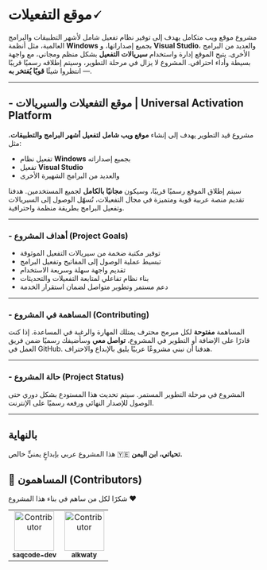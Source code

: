 

# **موقع التفعيلات🗸**

مشروع موقع ويب متكامل يهدف إلى توفير نظام تفعيل شامل لأشهر التطبيقات والبرامج العالمية، مثل أنظمة **Windows** بجميع إصداراتها، و **Visual Studio**، والعديد من البرامج الأخرى.
يتيح الموقع إدارة واستخدام **سيريالات التفعيل** بشكل منظم ومجاني، مع واجهة بسيطة وأداء احترافي.
المشروع لا يزال في مرحلة التطوير، وسيتم إطلاقه رسميًا قريبًا — انتظروا شيئًا **قويًا يُفتخر به**.

---


## - موقع التفعيلات والسيريالات | Universal Activation Platform

مشروع قيد التطوير يهدف إلى إنشاء **موقع ويب شامل لتفعيل أشهر البرامج والتطبيقات**، مثل:

* تفعيل نظام **Windows** بجميع إصداراته
* تفعيل **Visual Studio**
* والعديد من البرامج الشهيرة الأخرى

سيتم إطلاق الموقع رسميًا قريبًا، وسيكون **مجانيًا بالكامل** لجميع المستخدمين.
هدفنا تقديم منصة عربية قوية ومتميزة في مجال التفعيلات، تُسهّل الوصول إلى السيريالات وتفعيل البرامج بطريقة منظمة واحترافية.

---

### - **أهداف المشروع (Project Goals)**

* توفير مكتبة ضخمة من سيريالات التفعيل الموثوقة
* تبسيط عملية الوصول إلى المفاتيح وتفعيل البرامج
* تقديم واجهة سهلة وسريعة الاستخدام
* بناء نظام تفاعلي لمتابعة التفعيلات والتحديثات
* دعم مستمر وتطوير متواصل لضمان استقرار الخدمة

---

### - **المساهمة في المشروع (Contributing)**

المساهمة **مفتوحة** لكل مبرمج محترف يمتلك المهارة والرغبة في المساعدة.
إذا كنت قادرًا على الإضافة أو التطوير في المشروع، **تواصل معي** وسأضيفك رسميًا ضمن فريق العمل في GitHub.
هدفنا أن نبني مشروعًا عربيًا يليق بالإبداع والاحتراف.

---
### - **حالة المشروع (Project Status)**

المشروع في مرحلة التطوير المستمر.
سيتم تحديث هذا المستودع بشكل دوري حتى الوصول للإصدار النهائي ورفعه رسميًا على الإنترنت.

---

##  **بالنهاية**

هذا المشروع عربي بإبداعٍ يمنيٍّ خالص 🇾🇪
**تحياتي، ابن اليمن.**


## 👥 المساهمون (Contributors)

شكرًا لكل من ساهم في بناء هذا المشروع ❤️  
  

<table style="margin: 0 auto; text-align: center;">
  <tr>
    <td style=" text-align: center" >
      <a href="https://github.com/saqcode-dev">
        <img src="https://github.com/saqcode-dev.png" width="80px;" alt="Contributor"/>
        <br />
        <sub><b>saqcode-dev</b></sub>
      </a>
    </td>
    <td align="center">
      <a href="https://github.com/alkwaty">
        <img src="https://github.com/alkwaty.png" width="80px;" alt="Contributor"/>
        <br />
        <sub><b>alkwaty</b></sub>
      </a>
    </td>
  </tr>
</table>
